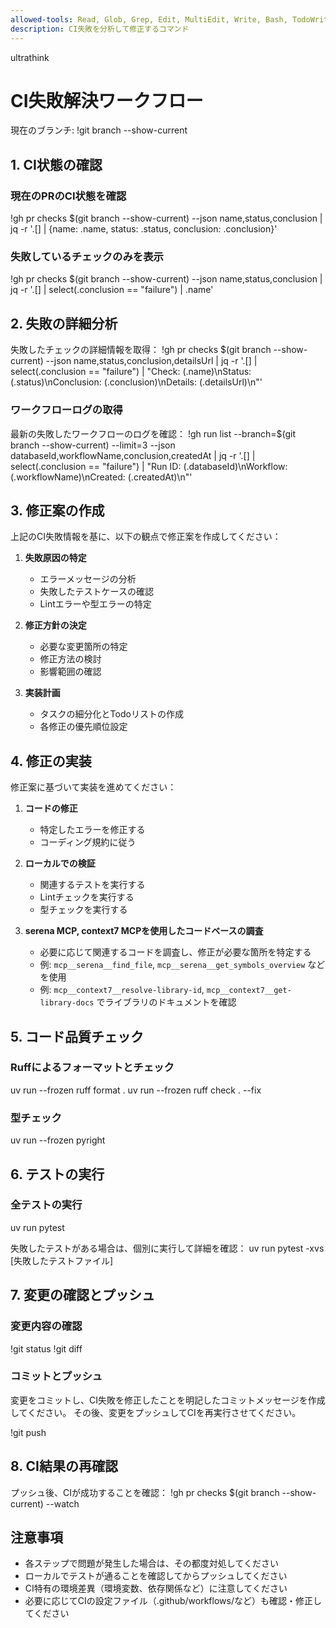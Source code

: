 ```yaml
---
allowed-tools: Read, Glob, Grep, Edit, MultiEdit, Write, Bash, TodoWrite, mcp__serena__check_onboarding_performed, mcp__serena__delete_memory, mcp__serena__find_file, mcp__serena__find_referencing_symbols, mcp__serena__find_symbol, mcp__serena__get_symbols_overview, mcp__serena__insert_after_symbol, mcp__serena__insert_before_symbol, mcp__serena__list_dir, mcp__serena__list_memories, mcp__serena__onboarding, mcp__serena__read_memory, mcp__serena__remove_project, mcp__serena__replace_regex, mcp__serena__replace_symbol_body, mcp__serena__restart_language_server, mcp__serena__search_for_pattern, mcp__serena__switch_modes, mcp__serena__think_about_collected_information, mcp__serena__think_about_task_adherence, mcp__serena__think_about_whether_you_are_done, mcp__serena__write_memory, mcp__context7__resolve-library-id, mcp__context7__get-library-docs
description: CI失敗を分析して修正するコマンド
---
```

ultrathink

# CI失敗解決ワークフロー

現在のブランチ: !git branch --show-current

## 1. CI状態の確認

### 現在のPRのCI状態を確認
!gh pr checks $(git branch --show-current) --json name,status,conclusion | jq -r '.[] | {name: .name, status: .status, conclusion: .conclusion}'

### 失敗しているチェックのみを表示
!gh pr checks $(git branch --show-current) --json name,status,conclusion | jq -r '.[] | select(.conclusion == "failure") | .name'

## 2. 失敗の詳細分析

失敗したチェックの詳細情報を取得：
!gh pr checks $(git branch --show-current) --json name,status,conclusion,detailsUrl | jq -r '.[] | select(.conclusion == "failure") | "Check: \(.name)\nStatus: \(.status)\nConclusion: \(.conclusion)\nDetails: \(.detailsUrl)\n"'

### ワークフローログの取得
最新の失敗したワークフローのログを確認：
!gh run list --branch=$(git branch --show-current) --limit=3 --json databaseId,workflowName,conclusion,createdAt | jq -r '.[] | select(.conclusion == "failure") | "Run ID: \(.databaseId)\nWorkflow: \(.workflowName)\nCreated: \(.createdAt)\n"'

## 3. 修正案の作成

上記のCI失敗情報を基に、以下の観点で修正案を作成してください：

1. **失敗原因の特定**
   - エラーメッセージの分析
   - 失敗したテストケースの確認
   - Lintエラーや型エラーの特定

2. **修正方針の決定**
   - 必要な変更箇所の特定
   - 修正方法の検討
   - 影響範囲の確認

3. **実装計画**
   - タスクの細分化とTodoリストの作成
   - 各修正の優先順位設定

## 4. 修正の実装

修正案に基づいて実装を進めてください：

1. **コードの修正**
   - 特定したエラーを修正する
   - コーディング規約に従う

2. **ローカルでの検証**
   - 関連するテストを実行する
   - Lintチェックを実行する
   - 型チェックを実行する

3. **serena MCP, context7 MCPを使用したコードベースの調査**
   - 必要に応じて関連するコードを調査し、修正が必要な箇所を特定する
   - 例: `mcp__serena__find_file`, `mcp__serena__get_symbols_overview` などを使用
   - 例: `mcp__context7__resolve-library-id`, `mcp__context7__get-library-docs` でライブラリのドキュメントを確認

## 5. コード品質チェック

### Ruffによるフォーマットとチェック
uv run --frozen ruff format .
uv run --frozen ruff check . --fix

### 型チェック
uv run --frozen pyright

## 6. テストの実行

### 全テストの実行
uv run pytest

失敗したテストがある場合は、個別に実行して詳細を確認：
uv run pytest -xvs [失敗したテストファイル]

## 7. 変更の確認とプッシュ

### 変更内容の確認
!git status
!git diff

### コミットとプッシュ
変更をコミットし、CI失敗を修正したことを明記したコミットメッセージを作成してください。
その後、変更をプッシュしてCIを再実行させてください。

!git push

## 8. CI結果の再確認

プッシュ後、CIが成功することを確認：
!gh pr checks $(git branch --show-current) --watch

## 注意事項

- 各ステップで問題が発生した場合は、その都度対処してください
- ローカルでテストが通ることを確認してからプッシュしてください
- CI特有の環境差異（環境変数、依存関係など）に注意してください
- 必要に応じてCIの設定ファイル（.github/workflows/など）も確認・修正してください
